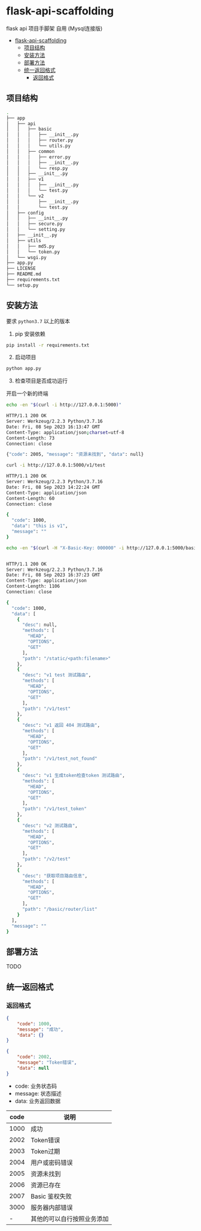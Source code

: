 # flask-api-scaffolding

flask api 项目手脚架 自用 (Mysql连接版)

- [flask-api-scaffolding](#flask-api-scaffolding)
  - [项目结构](#项目结构)
  - [安装方法](#安装方法)
  - [部署方法](#部署方法)
  - [统一返回格式](#统一返回格式)
    - [返回格式](#返回格式)


## 项目结构

```bash
.
├── app
│   ├── api
│   │   ├── basic
│   │   │   ├── __init__.py
│   │   │   ├── router.py
│   │   │   └── utils.py
│   │   ├── common
│   │   │   ├── error.py
│   │   │   ├── __init__.py
│   │   │   └── resp.py
│   │   ├── __init__.py
│   │   ├── v1
│   │   │   ├── __init__.py
│   │   │   └── test.py
│   │   └── v2
│   │       ├── __init__.py
│   │       └── test.py
│   ├── config
│   │   ├── __init__.py
│   │   ├── secure.py
│   │   └── setting.py
│   ├── __init__.py
│   ├── utils
│   │   ├── md5.py
│   │   └── token.py
│   └── wsgi.py
├── app.py
├── LICENSE
├── README.md
├── requirements.txt
└── setup.py
```


## 安装方法

要求 `python3.7` 以上的版本

1. pip 安装依赖

```bash
pip install -r requirements.txt
```

2. 启动项目

```bash
python app.py
```

3. 检查项目是否成功运行

开启一个新的终端
```bash
echo -en "$(curl -i http://127.0.0.1:5000)"

HTTP/1.1 200 OK
Server: Werkzeug/2.2.3 Python/3.7.16
Date: Fri, 08 Sep 2023 16:13:47 GMT
Content-Type: application/json;charset=utf-8
Content-Length: 73
Connection: close

{"code": 2005, "message": "资源未找到", "data": null}
```
```bash
curl -i http://127.0.0.1:5000/v1/test

HTTP/1.1 200 OK
Server: Werkzeug/2.2.3 Python/3.7.16
Date: Fri, 08 Sep 2023 14:22:24 GMT
Content-Type: application/json
Content-Length: 60
Connection: close

{
  "code": 1000,
  "data": "this is v1",
  "message": ""
}
```

```bash
echo -en "$(curl -H "X-Basic-Key: 000000" -i http://127.0.0.1:5000/basic/router/list)"


HTTP/1.1 200 OK
Server: Werkzeug/2.2.3 Python/3.7.16
Date: Fri, 08 Sep 2023 16:37:23 GMT
Content-Type: application/json
Content-Length: 1106
Connection: close

{
  "code": 1000,
  "data": [
    {
      "desc": null,
      "methods": [
        "HEAD",
        "OPTIONS",
        "GET"
      ],
      "path": "/static/<path:filename>"
    },
    {
      "desc": "v1 test 测试路由",
      "methods": [
        "HEAD",
        "OPTIONS",
        "GET"
      ],
      "path": "/v1/test"
    },
    {
      "desc": "v1 返回 404 测试路由",
      "methods": [
        "HEAD",
        "OPTIONS",
        "GET"
      ],
      "path": "/v1/test_not_found"
    },
    {
      "desc": "v1 生成token检查token 测试路由",
      "methods": [
        "HEAD",
        "OPTIONS",
        "GET"
      ],
      "path": "/v1/test_token"
    },
    {
      "desc": "v2 测试路由",
      "methods": [
        "HEAD",
        "OPTIONS",
        "GET"
      ],
      "path": "/v2/test"
    },
    {
      "desc": "获取项目路由信息",
      "methods": [
        "HEAD",
        "OPTIONS",
        "GET"
      ],
      "path": "/basic/router/list"
    }
  ],
  "message": ""
}
```


## 部署方法

TODO

## 统一返回格式

### 返回格式

```json
{
    "code": 1000,
    "message": "成功",
    "data": {}
}
```

```json
{
    "code": 2002,
    "message": "Token错误",
    "data": null
}
```

- code: 业务状态码
- message: 状态描述 
- data: 业务返回数据

| code | 说明                       |
| ---- | -------------------------- |
| 1000 | 成功                       |
| 2002 | Token错误                  |
| 2003 | Token过期                  |
| 2004 | 用户或密码错误             |
| 2005 | 资源未找到                 |
| 2006 | 资源已存在                 |
| 2007 | Basic 鉴权失败             |
| 3000 | 服务器内部错误             |
| -    | 其他的可以自行按照业务添加 |

